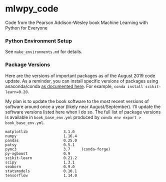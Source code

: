 # mlwpy_code
Code from the Pearson Addison-Wesley book Machine Learning with Python for Everyone

### Python Environment Setup
See `make_environments.md` for details.

### Package Versions
Here are the versions of important packages as of the August 2019 code update.  As a reminder, you can install specific versions of packages using anaconda/conda [as documented here](https://docs.conda.io/projects/conda/en/latest/user-guide/tasks/manage-pkgs.html#installing-packages).  For example, `conda install scikit-learn=0.20`.  

My plan is to update the book software to the most recent versions of software around once a year (likely near August/September).  I'll update the software versions listed here when I do so.  The full list of package versions is available in `book_base_env.yml` produced by `conda env export > book_base_env.yml`.

```  
matplotlib                3.1.0  
numpy                     1.16.4
pandas                    0.25.0
patsy                     0.5.1
pymc3                     3.7     (conda-forge)  
py-xgboost                0.9  
scikit-learn              0.21.2  
scipy                     1.3.1
seaborn                   0.9.0
statsmodels               0.10.1  
tensorflow                1.14.0
```
